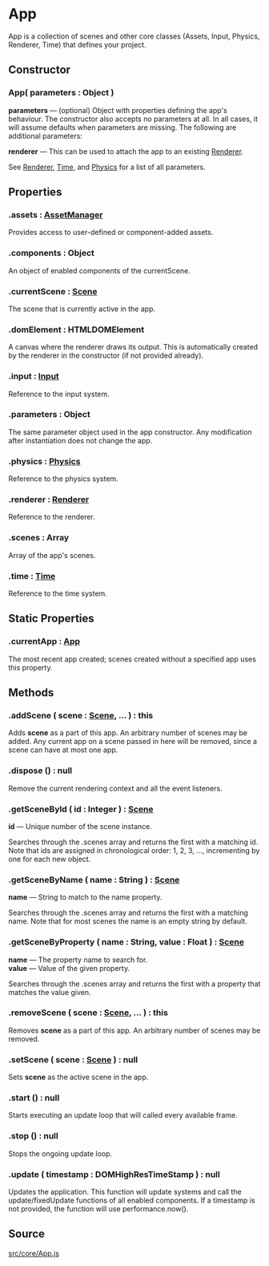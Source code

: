 # App
App is a collection of scenes and other core classes (Assets, Input, Physics, Renderer, Time) that defines your project.

## Constructor

### App( parameters : <span class="param">Object</span> )
**parameters** — (optional) Object with properties defining the app's behaviour. The constructor also accepts no parameters at all. In all cases, it will assume defaults when parameters are missing. The following are additional parameters:

**renderer** — This can be used to attach the app to an existing [Renderer](api/core/Renderer).

See [Renderer](api/core/Renderer), [Time](api/core/Time), and [Physics](api/core/Physics) for a list of all parameters.

## Properties

### .<a>assets</a> : <span class="param">[AssetManager](api/core/AssetManager)</span>
Provides access to user-defined or component-added assets.

### .<a>components</a> : <span class="param">Object</span>
An object of enabled components of the currentScene.

### .<a>currentScene</a> : <span class="param">[Scene](api/core/Scene)</span>
The scene that is currently active in the app.

### .<a>domElement</a> : <span class="param">HTMLDOMElement</span>
A canvas where the renderer draws its output. This is automatically created by the renderer in the constructor (if not provided already).

### .<a>input</a> : <span class="param">[Input](api/core/Input)</span>
Reference to the input system.

### .<a>parameters</a> : <span class="param">Object</span>
The same parameter object used in the app constructor. Any modification after instantiation does not change the app.

### .<a>physics</a> : <span class="param">[Physics](api/core/Physics)</span>
Reference to the physics system.

### .<a>renderer</a> : <span class="param">[Renderer](api/core/Renderer)</span>
Reference to the renderer.

### .<a>scenes</a> : <span class="param">Array</span>
Array of the app's scenes.

### .<a>time</a> : <span class="param">[Time](api/core/Time)</span>
Reference to the time system.

## Static Properties

### .<a>currentApp</a> : <span class="param">[App](api/core/App)</span>
The most recent app created; scenes created without a specified app uses this property.

## Methods

### .<a>addScene</a> ( scene : <span class="param">[Scene](api/core/Scene)</span>, ... ) : <span class="param">this</span>
Adds **scene** as a part of this app. An arbitrary number of scenes may be added. Any current app on a scene passed in here will be removed, since a scene can have at most one app.

### .<a>dispose</a> () : <span class="param">null</span>
Remove the current rendering context and all the event listeners.

### .<a>getSceneById</a> ( id : <span class="param">Integer</span> ) : <span class="param">[Scene](api/core/Scene)</span>
**id** — Unique number of the scene instance.

Searches through the .scenes array and returns the first with a matching id.
Note that ids are assigned in chronological order: 1, 2, 3, ..., incrementing by one for each new object.

### .<a>getSceneByName</a> ( name : <span class="param">String</span> ) : <span class="param">[Scene](api/core/Scene)</span>
**name** — String to match to the name property.

Searches through the .scenes array and returns the first with a matching name.
Note that for most scenes the name is an empty string by default.

### .<a>getSceneByProperty</a> ( name : <span class="param">String</span>, value : <span class="param">Float</span> ) : <span class="param">[Scene](api/core/Scene)</span>
**name** — The property name to search for.<br>
**value** — Value of the given property.

Searches through the .scenes array and returns the first with a property that matches the value given.

### .<a>removeScene</a> ( scene : <span class="param">[Scene](api/core/Scene)</span>, ... ) : <span class="param">this</span>
Removes **scene** as a part of this app. An arbitrary number of scenes may be removed.

### .<a>setScene</a> ( scene : <span class="param">[Scene](api/core/Scene)</span> ) : <span class="param">null</span>
Sets **scene** as the active scene in the app.

### .<a>start</a> () : <span class="param">null</span>
Starts executing an update loop that will called every available frame.

### .<a>stop</a> () : <span class="param">null</span>
Stops the ongoing update loop.

### .<a>update</a> ( timestamp : <span class="param">DOMHighResTimeStamp</span> ) : <span class="param">null</span>
Updates the application. This function will update systems and call the update/fixedUpdate functions of all enabled components.
If a timestamp is not provided, the function will use performance.now().

## Source
[src/core/App.js](https://github.com/Cloud9c/taro/blob/master/src/core/App.js)